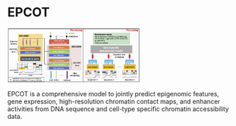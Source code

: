 # EPCOT
<img
  src="Profiles/model.png"
  alt="Alt text"
  title=""
  style="display: inline-block; margin: 0 auto; max-width: 300px">

EPCOT is a comprehensive model to jointly predict epigenomic features, gene expression, high-resolution chromatin contact maps, and enhancer activities from DNA sequence and cell-type specific chromatin accessibility data. 
